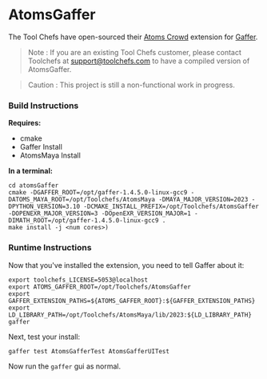 # AtomsGaffer

The Tool Chefs have open-sourced their [Atoms Crowd](https://atoms.toolchefs.com) extension for [Gaffer](http://www.gafferhq.org).

> Note : If you are an existing Tool Chefs customer, please contact Toolchefs at support@toolchefs.com to have a compiled version of AtomsGaffer.

> Caution : This project is still a non-functional work in progress.

### Build Instructions

**Requires:**

* cmake
* Gaffer Install
* AtomsMaya Install

**In a terminal:**

```
cd atomsGaffer
cmake -DGAFFER_ROOT=/opt/gaffer-1.4.5.0-linux-gcc9 -DATOMS_MAYA_ROOT=/opt/Toolchefs/AtomsMaya -DMAYA_MAJOR_VERSION=2023 -DPYTHON_VERSION=3.10 -DCMAKE_INSTALL_PREFIX=/opt/Toolchefs/AtomsGaffer -DOPENEXR_MAJOR_VERSION=3 -DOpenEXR_VERSION_MAJOR=1 -DIMATH_ROOT=/opt/gaffer-1.4.5.0-linux-gcc9 .
make install -j <num cores>)
```

### Runtime Instructions

Now that you've installed the extension, you need to tell Gaffer about it:

```
export toolchefs_LICENSE=5053@localhost
export ATOMS_GAFFER_ROOT=/opt/Toolchefs/AtomsGaffer
export GAFFER_EXTENSION_PATHS=${ATOMS_GAFFER_ROOT}:${GAFFER_EXTENSION_PATHS}
export LD_LIBRARY_PATH=/opt/Toolchefs/AtomsMaya/lib/2023:${LD_LIBRARY_PATH}
gaffer
```

Next, test your install:

`gaffer test AtomsGafferTest AtomsGafferUITest`

Now run the `gaffer` gui as normal.
